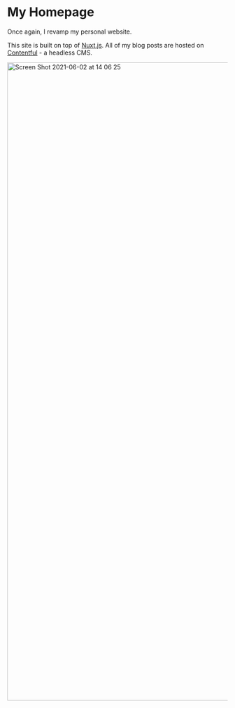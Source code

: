 # My Homepage

Once again, I revamp my personal website.

This site is built on top of [Nuxt.js](https://nuxtjs.org). All of my blog posts are hosted on [Contentful](https://www.contentful.com/) - a headless CMS.

<img width="1458" alt="Screen Shot 2021-06-02 at 14 06 25" src="https://user-images.githubusercontent.com/72242664/120438614-cb25ad00-c3ab-11eb-82c3-3d17853352c3.png">
